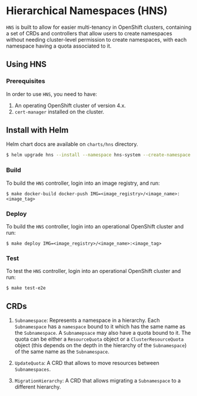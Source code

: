 # Hierarchical Namespaces (HNS)
`HNS` is built to allow for easier multi-tenancy in OpenShift clusters, containing a set of CRDs and controllers that allow users to create namespaces without needing cluster-level permission to create namespaces, with each namespace having a quota associated to it.

## Using HNS

### Prerequisites
In order to use `HNS`, you need to have:
1. An operating OpenShift cluster of version 4.x.
2. `cert-manager` installed on the cluster.

## Install with Helm

Helm chart docs are available on `charts/hns` directory.

```bash
$ helm upgrade hns --install --namespace hns-system --create-namespace oci://ghcr.io/dana-team/helm-charts/hns --version <release>
```

### Build
To build the `HNS` controller, login into an image registry, and run:

```
$ make docker-build docker-push IMG=<image_registry>/<image_name>:<image_tag>
```

### Deploy
To build the `HNS` controller, login into an operational OpenShift cluster and run:
```
$ make deploy IMG=<image_registry>/<image_name>:<image_tag>
```

### Test
To test the `HNS` controller, login into an operational OpenShift cluster and run:

```
$ make test-e2e
```

## CRDs
1. `Subnamespace`: Represents a namespace in a hierarchy. Each `Subnamespace` has a `namespace` bound to it which has the same name as the `Subnamespace`. A `Subnamepsace` may also have a quota bound to it. The quota can be either a `ResourceQuota` object or a `ClusterResourceQuota` object (this depends on the depth in the hierarchy of the `Subnamespace`) of the same name as the `Subnamespace`.

2. `UpdateQuota`: A CRD that allows to move resources between `Subnamespaces`.

3. `MigrationHierarchy`: A CRD that allows migrating a `Subnamespace` to a different hierarchy.